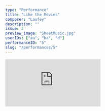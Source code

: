 ```yaml
---
type: "Performance"
title: "Like the Movies"
composer: "Laufey"
description: ""
issue: 2
preview_image: "SheetMusic.jpg"
userIDs: ["au", "ba", "d"]
performanceID: "5"
slug: "/performances/5"
---
```


<div class="video_container">
    <iframe src="https://www.youtube.com/embed/arFoMdLqhyw" title="ARYA, ASIA, KIT - Like the Movies - Laufey" frameborder="0" allow="accelerometer; autoplay; clipboard-write; encrypted-media; gyroscope; picture-in-picture; web-share" allowfullscreen></iframe>
</div>